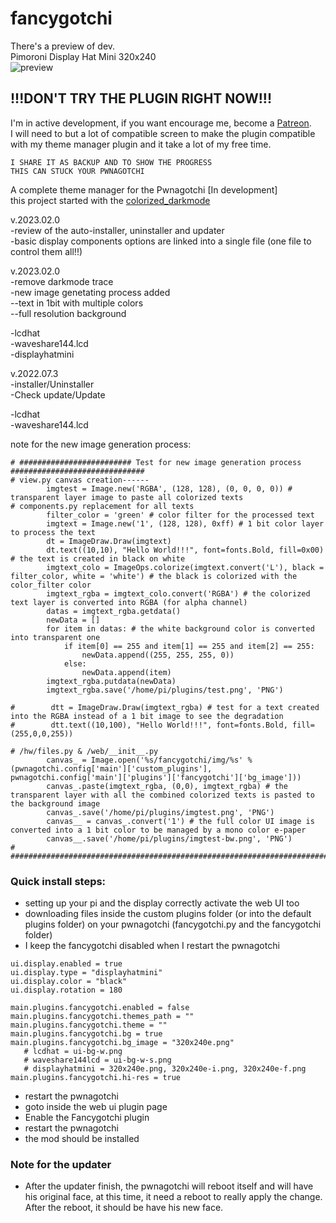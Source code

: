 # fancygotchi

There's a preview of dev.    
Pimoroni Display Hat Mini 320x240  
![preview](https://raw.githubusercontent.com/V0r-T3x/fancygotchi/main/img/pwnagotchi.png)  

!!!DON'T TRY THE PLUGIN RIGHT NOW!!!
-----------------------

I'm in active development, if you want encourage me, become a [Patreon](https://patreon.com/v0rt3x_workshop).  
I will need to but a lot of compatible screen to make the plugin compatible with my theme manager plugin and it take a lot of my free time.  

```
I SHARE IT AS BACKUP AND TO SHOW THE PROGRESS
THIS CAN STUCK YOUR PWNAGOTCHI
```

A complete theme manager for the Pwnagotchi [In development]  
this project started with the [colorized_darkmode](https://github.com/V0r-T3x/pwnagotchi_LCD_colorized_darkmode)  

v.2023.02.0  
-review of the auto-installer, uninstaller and updater  
-basic display components options are linked into a single file (one file to control them all!!)  

v.2023.02.0  
-remove darkmode trace  
-new image genetating process added  
--text in 1bit with multiple colors  
--full resolution background  

-lcdhat  
-waveshare144.lcd  
-displayhatmini  

v.2022.07.3  
-installer/Uninstaller  
-Check update/Update  
  
-lcdhat  
-waveshare144.lcd  


note for the new image generation process:  
```
# ######################### Test for new image generation process ############################## 
# view.py canvas creation------
        imgtest = Image.new('RGBA', (128, 128), (0, 0, 0, 0)) # transparent layer image to paste all colorized texts
# components.py replacement for all texts
        filter_color = 'green' # color filter for the processed text
        imgtext = Image.new('1', (128, 128), 0xff) # 1 bit color layer to process the text
        dt = ImageDraw.Draw(imgtext)
        dt.text((10,10), "Hello World!!!", font=fonts.Bold, fill=0x00) # the text is created in black on white
        imgtext_colo = ImageOps.colorize(imgtext.convert('L'), black = filter_color, white = 'white') # the black is colorized with the color_filter color
        imgtext_rgba = imgtext_colo.convert('RGBA') # the colorized text layer is converted into RGBA (for alpha channel)
        datas = imgtext_rgba.getdata()
        newData = []
        for item in datas: # the white background color is converted into transparent one
            if item[0] == 255 and item[1] == 255 and item[2] == 255:
                newData.append((255, 255, 255, 0))
            else:
                newData.append(item)
        imgtext_rgba.putdata(newData)
        imgtext_rgba.save('/home/pi/plugins/test.png', 'PNG')
        
#        dtt = ImageDraw.Draw(imgtext_rgba) # test for a text created into the RGBA instead of a 1 bit image to see the degradation
#        dtt.text((10,100), "Hello World!!!", font=fonts.Bold, fill=(255,0,0,255))

# /hw/files.py & /web/__init__.py 
        canvas_ = Image.open('%s/fancygotchi/img/%s' % (pwnagotchi.config['main']['custom_plugins'], pwnagotchi.config['main']['plugins']['fancygotchi']['bg_image']))
        canvas_.paste(imgtext_rgba, (0,0), imgtext_rgba) # the transparent layer with all the combined colorized texts is pasted to the background image
        canvas_.save('/home/pi/plugins/imgtest.png', 'PNG')
        canvas__ = canvas_.convert('1') # the full color UI image is converted into a 1 bit color to be managed by a mono color e-paper
        canvas__.save('/home/pi/plugins/imgtest-bw.png', 'PNG')
# ##############################################################################################
```



### Quick install steps:
- setting up your pi and the display correctly activate the web UI too
- downloading files inside the custom plugins folder (or into the default plugins folder) on your pwnagotchi (fancygotchi.py and the fancygotchi folder)
- I keep the fancygotchi disabled when I restart the pwnagotchi
```
ui.display.enabled = true
ui.display.type = "displayhatmini"
ui.display.color = "black"
ui.display.rotation = 180

main.plugins.fancygotchi.enabled = false
main.plugins.fancygotchi.themes_path = ""
main.plugins.fancygotchi.theme = ""
main.plugins.fancygotchi.bg = true
main.plugins.fancygotchi.bg_image = "320x240e.png"
   # lcdhat = ui-bg-w.png
   # waveshare144lcd = ui-bg-w-s.png
   # displayhatmini = 320x240e.png, 320x240e-i.png, 320x240e-f.png
main.plugins.fancygotchi.hi-res = true
```
- restart the pwnagotchi
- goto inside the web ui plugin page
- Enable the Fancygotchi plugin
- restart the pwnagotchi
- the mod should be installed  

### Note for the updater
- After the updater finish, the pwnagotchi will reboot itself and will have his original face, at this time, it need a reboot to really apply the change. After the reboot, it should be have his new face.
